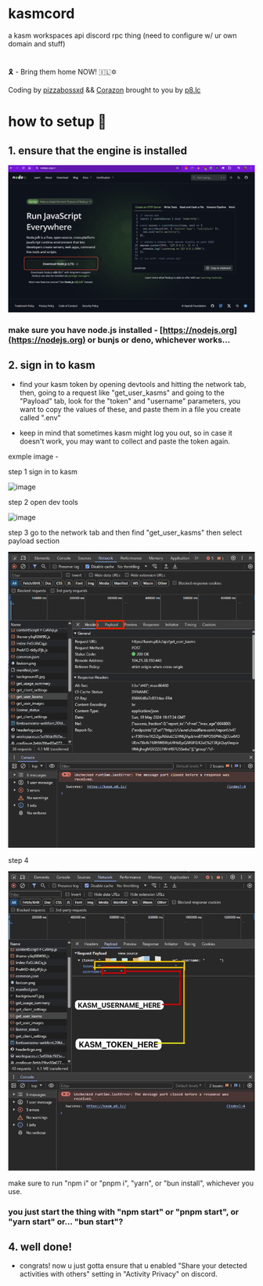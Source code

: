 # kasmcord

a kasm workspaces api discord rpc thing (need to configure w/ ur own domain and stuff)

#

🎗️ - Bring them home NOW! 🇮🇱✡️

Coding by [pizzabossxd](https://github.com/pizzabossxd) && [Corazon](https://github.com/assafgold1)
brought to you by [p8.lc](https://p8.lc)

#

# how to setup 💜

## 1. ensure that the engine is installed

![c](https://github.com/p8lc/kasmcord/blob/main/data/Screenshot%202024-05-20%20at%2011.50.00.png?raw=true)
### make sure you have node.js installed - [https://nodejs.org](https://nodejs.org) or bunjs or deno, whichever works...

## 2. sign in to kasm

- find your kasm token by opening devtools and hitting the network tab, then, going to a request like "get_user_kasms" and going to the "Payload" tab, look for the "token" and "username" parameters, you want to copy the values of these, and paste them in a file you create called ".env"

- keep in mind that sometimes kasm might log you out, so in case it doesn't work, you may want to collect and paste the token again.

exmple image -

step 1 sign in to kasm

![image](https://media.discordapp.net/attachments/1219780930999156898/1241879337314025582/yBBLuWv.png?ex=664bcdc3&is=664a7c43&hm=f2d35edc2b0707ef55b864d5661637de305029e98c0adb8090f8bc46674b3e84&=&format=webp&quality=lossless&width=825&height=462)

step 2 open dev tools

![image](https://media.discordapp.net/attachments/1219780930999156898/1241879898977603584/RQ5ZlSl.png?ex=664bce48&is=664a7cc8&hm=f82750d4cbe26d1de59e2b11e0ca27bb86cb3f34ed1285dcd953e4bb77208853&=&format=webp&quality=lossless&width=2077&height=1170)

step 3 go to the network tab and then find "get_user_kasms" then select payload section

![ima](https://github.com/p8lc/kasmcord/blob/main/data/MylBihQ.png?raw=true)

step 4

![3](https://github.com/p8lc/kasmcord/blob/main/data/9ec0fba9-a432-4db3-8015-31d3bdb9833c.jpg?raw=true)

make sure to run "npm i" or "pnpm i", "yarn", or "bun install", whichever you use.

### you just start the thing with "npm start" or "pnpm start", or "yarn start" or... "bun start"?

## 4. well done!

- congrats! now u just gotta ensure that u enabled "Share your detected activities with others" setting in "Activity Privacy" on discord.

